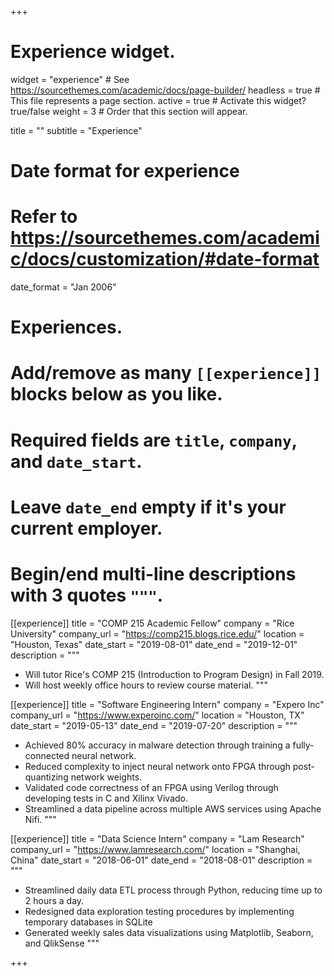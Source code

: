 +++
# Experience widget.
widget = "experience"  # See https://sourcethemes.com/academic/docs/page-builder/
headless = true  # This file represents a page section.
active = true  # Activate this widget? true/false
weight = 3  # Order that this section will appear.

title = ""
subtitle = "Experience"

# Date format for experience
#   Refer to https://sourcethemes.com/academic/docs/customization/#date-format
date_format = "Jan 2006"

# Experiences.
#   Add/remove as many `[[experience]]` blocks below as you like.
#   Required fields are `title`, `company`, and `date_start`.
#   Leave `date_end` empty if it's your current employer.
#   Begin/end multi-line descriptions with 3 quotes `"""`.

[[experience]]
  title = "COMP 215 Academic Fellow"
  company = "Rice University"
  company_url = "https://comp215.blogs.rice.edu/"
  location = "Houston, Texas"
  date_start = "2019-08-01"
  date_end = "2019-12-01"
  description = """
  * Will tutor Rice's COMP 215 (Introduction to Program Design) in Fall 2019.
  * Will host weekly office hours to review course material.
  """

[[experience]]
  title = "Software Engineering Intern"
  company = "Expero Inc"
  company_url = "https://www.experoinc.com/"
  location = "Houston, TX"
  date_start = "2019-05-13"
  date_end = "2019-07-20"
  description = """
  * Achieved 80% accuracy in malware detection through training a fully-connected neural network.
  * Reduced complexity to inject neural network onto FPGA through post-quantizing network weights.
  * Validated code correctness of an FPGA using Verilog through developing tests in C and Xilinx Vivado.
  * Streamlined a data pipeline across multiple AWS services using Apache Nifi.
  """


[[experience]]
  title = "Data Science Intern"
  company = "Lam Research"
  company_url = "https://www.lamresearch.com/"
  location = "Shanghai, China"
  date_start = "2018-06-01"
  date_end = "2018-08-01"
  description = """
  * Streamlined daily data ETL process through Python, reducing time up to 2 hours a day.
  * Redesigned data exploration testing procedures by implementing temporary databases in SQLite
  * Generated weekly sales data visualizations using Matplotlib, Seaborn, and QlikSense
  """

+++
